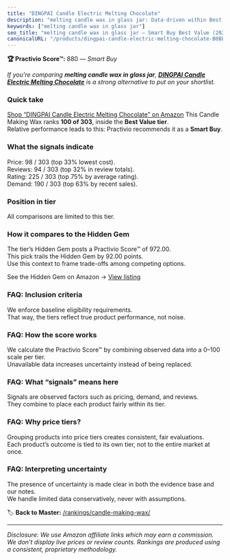 ```yaml
---
title: "DINGPAI Candle Electric Melting Chocolate"
description: "melting candle wax in glass jar: Data-driven within Best Value ranking using the Practivio Score™. Positioned by quality, value, demand, findability, momentum."
keywords: ["melting candle wax in glass jar"]
seo_title: "melting candle wax in glass jar — Smart Buy Best Value (2025)"
canonicalURL: "/products/dingpai-candle-electric-melting-chocolate-B0BLVGY621/"
---
```


**🏆 Practivio Score™:** 880 — _Smart Buy_


*If you're comparing **melting candle wax in glass jar**, **[DINGPAI Candle Electric Melting Chocolate](https://www.amazon.com/dp/B0BLVGY621?tag=practivio-20)** is a strong alternative to put on your shortlist.*
### Quick take
[Shop “DINGPAI Candle Electric Melting Chocolate” on Amazon](https://www.amazon.com/dp/B0BLVGY621?tag=practivio-20)
This Candle Making Wax ranks **100 of 303**, inside the **Best Value tier**.  
Relative performance leads to this: Practivio recommends it as a **Smart Buy**.

### What the signals indicate
Price: 98 / 303 (top 33% lowest cost).  
Reviews: 94 / 303 (top 32% in review totals).  
Rating: 225 / 303 (top 75% by average rating).  
Demand: 190 / 303 (top 63% by recent sales).

### Position in tier
All comparisons are limited to this tier.

### How it compares to the Hidden Gem
The tier’s Hidden Gem posts a Practivio Score™ of 972.00.  
This pick trails the Hidden Gem by 92.00 points.  
Use this context to frame trade-offs among competing options.  

See the Hidden Gem on Amazon → [View listing](https://www.amazon.com/dp/B06Y3T5RV4?tag=practivio-20)

### FAQ: Inclusion criteria
We enforce baseline eligibility requirements.  
That way, the tiers reflect true product performance, not noise.

### FAQ: How the score works
We calculate the Practivio Score™ by combining observed data into a 0–100 scale per tier.  
Unavailable data increases uncertainty instead of being replaced.

### FAQ: What “signals” means here
Signals are observed factors such as pricing, demand, and reviews.  
They combine to place each product fairly within its tier.

### FAQ: Why price tiers?
Grouping products into price tiers creates consistent, fair evaluations.  
Each product’s outcome is tied to its own tier, not to the entire market at once.

### FAQ: Interpreting uncertainty
The presence of uncertainty is made clear in both the evidence base and our notes.  
We handle limited data conservatively, never with assumptions.


🏷️ **Back to Master:** [/rankings/candle-making-wax/](/rankings/candle-making-wax/)

---
_Disclosure: We use Amazon affiliate links which may earn a commission. We don’t display live prices or review counts. Rankings are produced using a consistent, proprietary methodology._
